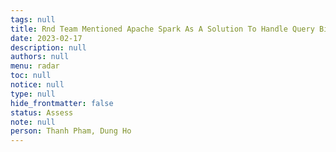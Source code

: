 ```yaml
---
tags: null
title: Rnd Team Mentioned Apache Spark As A Solution To Handle Query Big Data
date: 2023-02-17
description: null
authors: null
menu: radar
toc: null
notice: null
type: null
hide_frontmatter: false
status: Assess
note: null
person: Thanh Pham, Dung Ho
---
```


